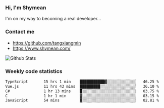 ### Hi, I'm Shymean

I'm on my way to becoming a real developer...

### Contact me

- <https://github.com/tangxiangmin>
- <https://www.shymean.com/>

![Github Stats](https://github-readme-stats.vercel.app/api?username=tangxiangmin&show_icons=true&theme=dark)


###  Weekly code statistics

<!--START_SECTION:waka-->

```txt
TypeScript       15 hrs 1 min    ███████████▓░░░░░░░░░░░░░   46.25 %
Vue.js           11 hrs 43 mins  █████████░░░░░░░░░░░░░░░░   36.10 %
C#               1 hr 13 mins    █░░░░░░░░░░░░░░░░░░░░░░░░   03.75 %
C                1 hr 1 min      ▓░░░░░░░░░░░░░░░░░░░░░░░░   03.15 %
JavaScript       54 mins         ▓░░░░░░░░░░░░░░░░░░░░░░░░   02.81 %
```

<!--END_SECTION:waka-->